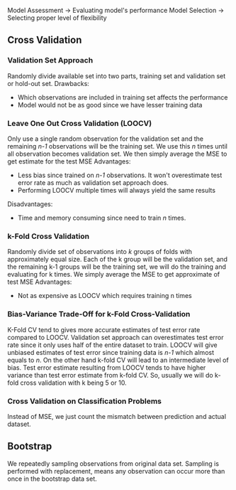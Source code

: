 Model Assessment -> Evaluating model's performance
Model Selection -> Selecting proper level of flexibility
## Cross Validation
### Validation Set Approach 
Randomly divide available set into two parts, training set and validation set or hold-out set. 
Drawbacks:
- Which observations are included in training set affects the performance
- Model would not be as good since we have lesser training data
### Leave One Out Cross Validation (LOOCV)
Only use a single random observation for the validation set and the remaining *n-1* observations will be the training set. We use this *n* times until all observation becomes validation set. We then simply average the MSE to get estimate for the test MSE
Advantages:
- Less bias since trained on *n-1* observations. It won't overestimate test error rate as much as validation set approach does. 
- Performing LOOCV multiple times will always yield the same results

Disadvantages:
- Time and memory consuming since need to train *n* times.

### k-Fold Cross Validation
Randomly divide set of observations into *k* groups of folds with approximately equal size. Each of the k group will be the validation set, and the remaining k-1 groups will be the training set, we will do the training and evaluating for k times. We simply average the MSE to get approximate of test MSE
Advantages:
- Not as expensive as LOOCV which requires training n times
### Bias-Variance Trade-Off for k-Fold Cross-Validation
K-Fold CV tend to gives more accurate estimates of test error rate compared to LOOCV. Validation set approach can overestimates test error rate since it only uses half of the entire dataset to train. LOOCV will give unbiased estimates of test error since training data is *n-1* which almost equals to *n*. On the other hand k-fold CV will lead to an intermediate level of bias. 
Test error estimate resulting from LOOCV tends to have higher variance than test error estimate from k-fold CV. So, usually we will do k-fold cross validation with k being 5 or 10. 
### Cross Validation on Classification Problems
Instead of MSE, we just count the mismatch between prediction and actual dataset. 
## Bootstrap 
We repeatedly sampling observations from original data set. Sampling is performed with replacement, means any observation can occur more than once in the bootstrap data set. 

